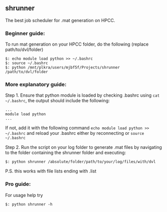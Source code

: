## shrunner
The best job scheduler for .mat generation on HPCC.

### Beginner guide:
To run mat generation on your HPCC folder, do the following (replace path/to/dvl/folder)
    
    $: echo module load python >> ~/.bashrc
    $: source ~/.bashrc
    $: python /mnt/plkra/users/mjbf5f/Projects/shrunner /path/to/dvl/folder
    

### More explanatory guide:
Step 1. Ensure that python module is loaded by checking .bashrc using `cat ~/.bashrc`,
the output should include the following:
    
    ...
    module load python
    ...
    
If not, add it with the following command `echo module load python >> ~/.bashrc` and reload your
.bashrc either by reconnecting or `source ~/.bashrc`

Step 2. Run the script on your log folder to generate .mat files by navigating to the folder containing
the shrunner folder and executing:

    $: python shrunner /absolute/folder/path/to/your/log/files/with/dvl
    
P.S. this works with file lists ending with .list

### Pro guide:
For usage help try
    
    $: python shrunner -h